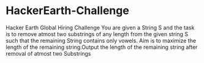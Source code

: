 # HackerEarth-Challenge
Hacker Earth Global Hiring Challenge
You are given a String S and the task is to remove atmost two substrings of any length from the given string S such that the remaining String contains only vowels. Aim is to maximize the length of the remaining string.Output the length of the remaining string after removal of atmost two Substrings
